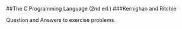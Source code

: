 ##The C Programming Language (2nd ed.)
###Kernighan and Ritchie

Question and Answers to exercise problems.